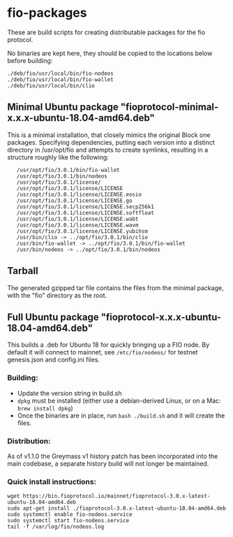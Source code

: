 # fio-packages

These are build scripts for creating distributable packages for the fio protocol.

No binaries are kept here, they should be copied to the locations below before building:

```
./deb/fio/usr/local/bin/fio-nodeos
./deb/fio/usr/local/bin/fio-wallet
./deb/fio/usr/local/bin/clio
```

## Minimal Ubuntu package "fioprotocol-minimal-x.x.x-ubuntu-18.04-amd64.deb"

This is a minimal installation, that closely mimics the original Block one packages. Specifying dependencies,
putting each version into a distinct directory in /usr/opt/fio and attempts to create symlinks, resulting in
a structure roughly like the following:

```/usr/opt/fio/3.0.1/bin/clio
   /usr/opt/fio/3.0.1/bin/fio-wallet
   /usr/opt/fio/3.0.1/bin/nodeos
   /usr/opt/fio/3.0.1/license/
   /usr/opt/fio/3.0.1/license/LICENSE
   /usr/opt/fio/3.0.1/license/LICENSE.eosio
   /usr/opt/fio/3.0.1/license/LICENSE.go
   /usr/opt/fio/3.0.1/license/LICENSE.secp256k1
   /usr/opt/fio/3.0.1/license/LICENSE.softfloat
   /usr/opt/fio/3.0.1/license/LICENSE.wabt
   /usr/opt/fio/3.0.1/license/LICENSE.wavm
   /usr/opt/fio/3.0.1/license/LICENSE.yubihsm
   /usr/bin/clio -> ../opt/fio/3.0.1/bin/clio
   /usr/bin/fio-wallet -> ../opt/fio/3.0.1/bin/fio-wallet
   /usr/bin/nodeos -> ../opt/fio/3.0.1/bin/nodeos
```

## Tarball

The generated gzipped tar file contains the files from the minimal package, with the "fio" directory as the root.

## Full Ubuntu package "fioprotocol-x.x.x-ubuntu-18.04-amd64.deb"

This builds a .deb for Ubuntu 18 for quickly bringing up a FIO node. By default it will connect to mainnet, see
`/etc/fio/nodeos/` for testnet genesis.json and config.ini files.

### Building:

 * Update the version string in build.sh
 * `dpkg` must be installed (either use a debian-derived Linux, or on a Mac: `brew install dpkg`)
 * Once the binaries are in place, run `bash ./build.sh` and it will create the files.

### Distribution:

As of v1.1.0 the Greymass v1 history patch has been incorporated into the main codebase, a separate history build
will not longer be maintained.

### Quick install instructions:

```
wget https://bin.fioprotocol.io/mainnet/fioprotocol-3.0.x-latest-ubuntu-18.04-amd64.deb
sudo apt-get install ./fioprotocol-3.0.x-latest-ubuntu-18.04-amd64.deb
sudo systemctl enable fio-nodeos.service
sudo systemctl start fio-nodeos.service
tail -f /var/log/fio/nodeos.log
```

